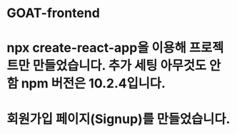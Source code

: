 # GOAT-frontend

# npx create-react-app을 이용해 프로젝트만 만들었습니다. 추가 세팅 아무것도 안함 npm 버전은 10.2.4입니다.

# 회원가입 페이지(Signup)를 만들었습니다.
